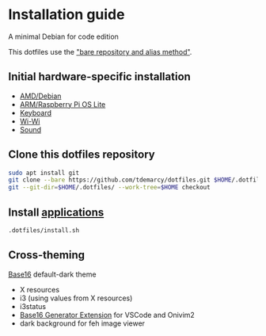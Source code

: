 # Installation guide
A minimal Debian for code edition

This dotfiles use the ["bare repository and alias method"](https://wiki.archlinux.org/index.php/Dotfiles).

## Initial hardware-specific installation
* [AMD/Debian](debian.md)
* [ARM/Raspberry Pi OS Lite](pi.md)
* [Keyboard](keyboard_layout/keyboard_layout.md)
* [Wi-Wi](wifi.md)
* [Sound](sound.md)

## Clone this dotfiles repository
```sh
sudo apt install git
git clone --bare https://github.com/tdemarcy/dotfiles.git $HOME/.dotfiles
git --git-dir=$HOME/.dotfiles/ --work-tree=$HOME checkout
```

## Install [applications](applications.md)
```sh
.dotfiles/install.sh
```

## Cross-theming
[Base16](http://chriskempson.com/projects/base16/) default-dark theme
* X resources
* i3 (using values from X resources)
* i3status
* [Base16 Generator Extension](https://github.com/golf1052/base16-vscode) for VSCode and Onivim2
* dark background for feh image viewer